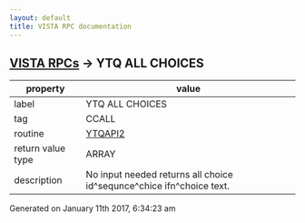 ```yaml
---
layout: default
title: VISTA RPC documentation
---
```




## [VISTA RPCs](TableOfContent.md) &#8594; YTQ ALL CHOICES 

 property | value 
--- | --- 
 label | YTQ ALL CHOICES
 tag | CCALL
 routine | [YTQAPI2](http://code.osehra.org/dox/Routine_YTQAPI2_source.html)
 return value type | ARRAY
 description | No input needed returns all choice id^sequnce^chice ifn^choice text.




Generated on January 11th 2017, 6:34:23 am